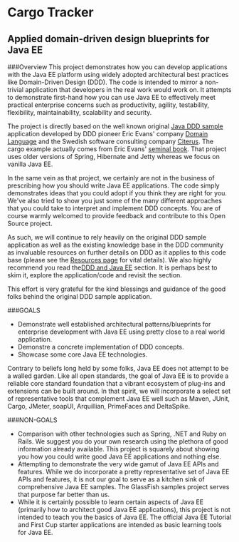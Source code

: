 # Cargo Tracker

## Applied domain-driven design blueprints for Java EE

###Overview
This project demonstrates how you can develop applications with the Java EE platform using widely adopted architectural best practices like Domain-Driven Design (DDD). The code is intended to mirror a non-trivial application that developers in the real work would work on. It attempts to demonstrate first-hand how you can use Java EE to effectively meet practical enterprise concerns such as productivity, agility, testability, flexibility, maintainability, scalability and security.  

The project is directly based on the well known original [Java DDD sample](http://dddsample.sourceforge.net/) application developed by DDD pioneer Eric Evans' company [Domain Language](http://domainlanguage.com/) and the Swedish software consulting company [Citerus](http://www.citerus.se/). The cargo example actually comes from Eric Evans' [seminal book](http://www.amazon.com/Domain-Driven-Design-Tackling-Complexity-Software/dp/0321125215). That project uses older versions of Spring, Hibernate and Jetty whereas we focus on vanilla Java EE.  

In the same vein as that project, we certainly are not in the business of prescribing how you should write Java EE applications. The code simply demonstrates ideas that you could adopt if you think they are right for you. We've also tried to show you just some of the many different approaches that you could take to interpret and implement DDD concepts. You are of course warmly welcomed to provide feedback and contribute to this Open Source project.  

As such, we will continue to rely heavily on the original DDD sample application as well as the existing knowledge base in the DDD community as invaluable resources on further details on DDD as it applies to this code base (please see the [Resources page](https://java.net/projects/cargotracker/pages/Resources) for vital details). We also highly recommend you read the[DDD and Java EE](https://java.net/projects/cargotracker/pages/Home#DDD_and_Java_EE) section. It is perhaps best to skim it, explore the application/code and revisit the section.  

This effort is very grateful for the kind blessings and guidance of the good folks behind the original DDD sample application.

###GOALS
* Demonstrate well established architectural patterns/blueprints for enterprise development with Java EE using pretty close to a real world application.
* Demonstre a concrete implementation of DDD concepts.
* Showcase some core Java EE technologies.

Contrary to beliefs long held by some folks, Java EE does not attempt to be a walled garden. Like all open standards, the goal of Java EE is to provide a reliable core standard foundation that a vibrant ecosystem of plug-ins and extensions can be built around. In that spirit, we will incorporate a select set of representative tools that complement Java EE well such as Maven, JUnit, Cargo, JMeter, soapUI, Arquillian, PrimeFaces and DeltaSpike.

###NON-GOALS
*   Comparison with other technologies such as Spring, .NET and Ruby on Rails. We suggest you do your own research using the plethora of good information already available. This project is squarely about showing you how you could write good Java EE applications and nothing else.
*   Attempting to demonstrate the very wide gamut of Java EE APIs and features. While we do incorporate a pretty representative set of Java EE APIs and features, it is not our goal to serve as a kitchen sink of comprehensive Java EE samples. The GlassFish samples project serves that purpose far better than us.
*   While it is certainly possible to learn certain aspects of Java EE (primarily how to architect good Java EE applications), this project is not intended to teach you the basics of Java EE. The official Java EE Tutorial and First Cup starter applications are intended as basic learning tools for Java EE.

